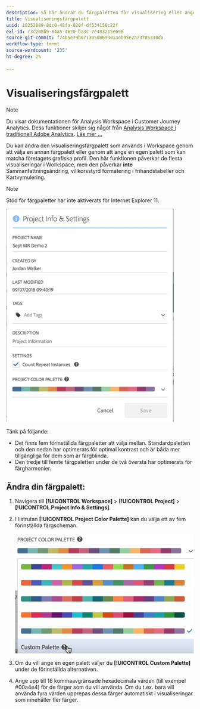 ```yaml
---
description: Så här ändrar du färgpaletten för visualisering eller anger en egen anpassad färgpalett.
title: Visualiseringsfärgpalett
uuid: 18252889-8dc0-48fa-820f-df534156c22f
exl-id: c3c208b9-84a5-4620-ba3c-7e483215e698
source-git-commit: f74b5e79b6713050869301adb95e2a73705330da
workflow-type: tm+mt
source-wordcount: '235'
ht-degree: 2%

---
```


# Visualiseringsfärgpalett

>[!NOTE]
>
>Du visar dokumentationen för Analysis Workspace i Customer Journey Analytics. Dess funktioner skiljer sig något från [Analysis Workspace i traditionell Adobe Analytics](https://experienceleague.adobe.com/docs/analytics/analyze/analysis-workspace/home.html). [Läs mer …](/help/getting-started/cja-aa.md)

Du kan ändra den visualiseringsfärgpalett som används i Workspace genom att välja en annan färgpalett eller genom att ange en egen palett som kan matcha företagets grafiska profil. Den här funktionen påverkar de flesta visualiseringar i Workspace, men den påverkar **inte** Sammanfattningsändring, villkorsstyrd formatering i frihandstabeller och Kartvymulering.

>[!NOTE]
>
>Stöd för färgpaletter har inte aktiverats för Internet Explorer 11.

![](assets/color_palettes.png)

Tänk på följande:

* Det finns fem förinställda färgpaletter att välja mellan. Standardpaletten och den nedan har optimerats för optimal kontrast och är båda mer tillgängliga för dem som är färgblinda.
* Den tredje till femte färgpaletten under de två översta har optimerats för färgharmonier.

## Ändra din färgpalett:

1. Navigera till **[!UICONTROL Workspace]** > **[!UICONTROL Project]** > **[!UICONTROL Project Info & Settings]**.
1. I listrutan **[!UICONTROL Project Color Palette]** kan du välja ett av fem förinställda färgscheman.

   ![](assets/custom_palette.png)

1. Om du vill ange en egen palett väljer du **[!UICONTROL Custom Palette]** under de förinställda alternativen.
1. Ange upp till 16 kommaavgränsade hexadecimala värden (till exempel #00a4e4) för de färger som du vill använda. Om du t.ex. bara vill använda fyra värden upprepas dessa färger automatiskt i visualiseringar som innehåller fler färger.
